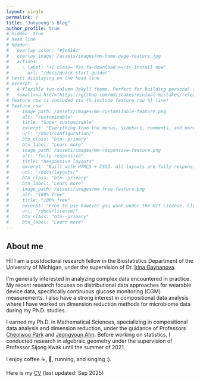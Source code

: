 ```yaml
---
layout: single
permalink: /
title: "Junyoung's Blog"
author_profile: true
# hidden: true
# head line
# header:
#   overlay_color: "#5e616c"
#   overlay_image: /assets/images/mm-home-page-feature.jpg
#   actions:
#     - label: "<i class='fas fa-download'></i> Install now"
#       url: "/docs/quick-start-guide/"
# texts displaying on the head line
# excerpt: >
#   A flexible two-column Jekyll theme. Perfect for building personal sites, blogs, and portfolios.<br />
#   <small><a href="https://github.com/mmistakes/minimal-mistakes/releases/tag/4.24.0">Latest release v4.24.0</a></small>
# feature_row is included via {% include feature_row %} line!
# feature_row:
#   - image_path: /assets/images/mm-customizable-feature.png
#     alt: "customizable"
#     title: "Super customizable"
#     excerpt: "Everything from the menus, sidebars, comments, and more can be configured or set with YAML Front Matter."
#     url: "/docs/configuration/"
#     btn_class: "btn--primary"
#     btn_label: "Learn more"
#   - image_path: /assets/images/mm-responsive-feature.png
#     alt: "fully responsive"
#     title: "Responsive layouts"
#     excerpt: "Built with HTML5 + CSS3. All layouts are fully responsive with helpers to augment your content."
#     url: "/docs/layouts/"
#     btn_class: "btn--primary"
#     btn_label: "Learn more"
#   - image_path: /assets/images/mm-free-feature.png
#     alt: "100% free"
#     title: "100% free"
#     excerpt: "Free to use however you want under the MIT License. Clone it, fork it, customize it... whatever!"
#     url: "/docs/license/"
#     btn_class: "btn--primary"
#     btn_label: "Learn more"      
---
```

<h2>About me</h2>

Hi! I am a postdoctoral research fellow in the Biostatistics Department of the University of Michigan, under the supervision of Dr. [Irina Gaynanova](https://irinagain.github.io/).

I'm generally interested in analyzing complex data encountered in practice. My recent research focuses on distributional data approaches for wearable device data, specifically continuous glucose monitoring (CGM) measurements. I also have a strong interest in compositional data analysis where I have worked on dimension reduction methods for microbiome data during my Ph.D. studies.

 <!--In my Ph.D. work, I have primarily worked on *compositional data analysis*, including variable selection, interpretable dimension reduction, and predictive model development. I've also started working on continuous glucose monitoring (CGM) data with Dr. Gaynanova. -->

 <!-- interested in developing methods for nonnegative data, functional data, and tensor data analysis. On the theoretical side, I am interested in kernel conditional mean embedding, sufficient dimension reduction, and high-dimensional statistics. -->

I earned my Ph.D. in Mathematical Sciences, specializing in compositional data analysis and dimension reduction, under the guidance of Professors [Cheolwoo Park](https://sites.google.com/view/parkcw/home?authuser) and [Jeongyoun Ahn](https://statds.kaist.ac.kr/professor). Before working on statistics, I conducted research in algebraic geometry under the supervision of Professor Sijong Kwak until the summer of 2021.

I enjoy coffee :coffee:, :wine_glass:, running, and singing :).

Here is my [CV](/assets/CV.pdf) (last updated: Sep 2025)
